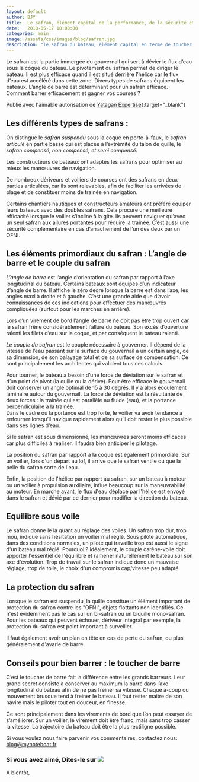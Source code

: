 ```yaml
---
layout: default
author: BJY
title:  Le safran, élément capital de la performance, de la sécurité et du toucher de barre
date:   2018-05-17 18:00:00
categories: main
image: /assets/css/images/blog/safran.jpg
description: "le safran du bateau, élément capital en terme de toucher de barre, de sécurité, de performance"
---
```

Le safran est la partie  immergée du gouvernail qui sert à dévier le flux d’eau sous la coque du bateau. Le pivotement du safran permet de diriger le bateau. Il est plus efficace quand il est situé derrière l’hélice car le flux d’eau est accéléré dans cette zone. Divers types de safrans équipent les bateaux. L’angle de barre est déterminant pour un safran efficace.
Comment  barrer efficacement et gagner vos courses ?<!--break-->

Publié avec l'aimable autorisation de [Yatagan Expertise](http://www.yatagan-expertises.com/){:target="_blank"}

## Les différents types de safrans :

On distingue le _safran suspendu_ sous la coque en porte-à-faux, le _safran articulé_ en partie basse qui est  placée à l’extrémité du talon de quille,  le _safran compensé, non compensé, et semi compensé_.

Les constructeurs de bateaux ont adaptés les safrans pour optimiser au mieux les manœuvres de navigation. 

De nombreux dériveurs et voiliers de courses ont des safrans en deux parties articulées, car ils sont relevables, afin de faciliter les arrivées de plage et de constituer moins de trainée en navigation.

Certains chantiers nautiques et  constructeurs amateurs ont préféré équiper leurs bateaux avec  des doubles safrans. Cela procure une meilleure efficacité lorsque le voilier s’incline à la gite. Ils peuvent naviguer qu’avec un seul safran aux allures portantes pour réduire la trainée. C’est aussi une sécurité complémentaire en cas d’arrachement de l’un des deux par un OFNI.   


## Les éléments primordiaux du safran : L’angle de barre et le couple du safran

_L’angle de barre_ est l’angle d’orientation du safran par rapport à l’axe longitudinal du bateau. Certains bateaux sont équipés d’un indicateur d’angle de barre. Il affiche le zéro degré lorsque la barre est dans l’axe, les angles maxi  à droite et à gauche. C’est une grande aide que d’avoir connaissances de ces indications pour effectuer  des manœuvrés compliquées (surtout pour les marches en arrière).

Lors d’un virement de bord l’angle de barre ne doit pas être trop ouvert car le safran  frêne considérablement l’allure du bateau. Son excès d’ouverture ralenti les filets d’eau sur la coque, et par conséquent le bateau ralenti.

_Le couple du safran_ est le couple nécessaire à gouverner. Il dépend de la vitesse de l’eau passant sur la surface du gouvernail à un certain angle, de sa dimension, de son balayage total et de sa surface de compensation. Ce sont principalement les architectes qui valident tous ces calculs.

Pour tourner, le bateau a besoin d’une force de déviation sur le safran et d’un point de pivot (la quille ou la  dérive).
Pour être efficace le gouvernail doit conserver un angle optimal de 15 à 30 degrés. Il y a alors écoulement laminaire autour du gouvernail.
La force de déviation est la résultante de deux forces : la trainée qui est parallèle au fluide (eau),  et la portance perpendiculaire à la trainée.   
Dans le cadre ou la portance est trop forte, le voilier va avoir tendance à enfourner lorsqu’il navigue rapidement alors qu’il doit rester le plus possible dans ses lignes d’eau.

Si le safran est sous dimensionné, les manœuvres seront moins efficaces car plus difficiles à réaliser. Il faudra bien anticiper le pilotage.

La position du safran par rapport à la coque est également primordiale. Sur un voilier, lors d'un départ au lof, il arrive que le safran ventile ou que la pelle du safran sorte de l'eau.

Enfin, la position de l'hélice par rapport au safran, sur un bateau à moteur ou un voilier à propulsion auxiliaire, influe beaucoup sur la maneuvrabilité au moteur. En marche avant, le flux d'eau déplacé par l'hélice est envoyé dans le safran et dévié par ce dernier pour modifier la direction du bateau.


## Equilibre sous voile
Le safran donne le la quant au réglage des voiles. Un safran trop dur, trop mou, indique sans hésitation un voilier mal réglé. Sous pilote automatique, dans des conditions normales, un pilote qui travaille trop est aussi le signe d'un bateau mal réglé. Pourquoi ? idéalement, le couple carène-voile doit apporter l'essentiel de l'équilibre et ramener naturellement le bateau sur son axe d'évolution. Trop de travail sur le safran indique donc un mauvaise réglage, trop de toile, le choix d'un compromis cap/vitesse peu adapté. 

## La protection du safran
Lorsque le safran est suspendu, la quille constitue un élément important de protection du safran contre les "OFNI", objets flottants non identifiés. Ce n'est évidemment pas le cas sur un bi-safran ou un biquille mono-safran. Pour les bateaux qui peuvent échouer, dériveur intégral par exemple, la protection du safran est point important à surveiller.

Il faut également avoir un plan en tête en cas de perte du safran, ou plus généralement d'avarie de barre.


## Conseils pour bien barrer : le toucher de barre

C’est le toucher de barre fait la différence entre les grands barreurs. Leur grand secret consiste à conserver au maximum la barre dans l’axe longitudinal du bateau afin de ne pas freiner sa vitesse. Chaque à-coup ou mouvement brusque tend à freiner le bateau.   Il faut rester maitre de son navire mais le piloter tout en douceur, en finesse. 

Ce sont principalement dans les virements de bord que l’on peut essayer de s’améliorer. Sur un voilier, le virement doit être franc, mais sans trop casser la vitesse. La trajectoire du bateau doit être la plus rectiligne possible.
 
Si vous voulez nous faire parvenir vos commentaires, contactez nous: [blog@mynoteboat.fr](mailto:blog@mynoteboat.fr)

<H3>Si vous avez aimé, Dites-le sur <a href="https://www.facebook.com/sharer/sharer.php?u=http://www.mynoteboat.fr//main/2018/05/17/le-safran.html" target="_blank" ><img src="{{ site.url }}/assets/images/facebook-icon-S.png"
            id="FB" class="socialicon"></a></H3>

A bientôt,